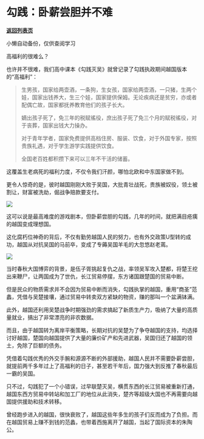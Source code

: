 # 勾践：卧薪尝胆并不难

[**返回列表页**](/gzh/政事堂2019)

小懒自动备份，仅供查阅学习

高福利的很难么？  

也许并不很难，我们高中课本《勾践灭吴》就曾记录了勾践执政期间越国版本的“高福利”：

>
> 生男孩，国家给两壶酒，一条狗，生女孩，国家给两壶酒，一只猪，生两个娃，国家出钱养大，生三个娃，国家提供保姆。无论疾病还是贫穷，亦或者配偶亡故，国家都抚养教育他们的孩子长大。
>
>  
>
>
> 嫡出孩子死了，免三年的税赋徭役，庶出孩子死了免三个月的赋税徭役，对于丧葬，国家出钱大力操办。
>
>  
>
>
> 对于青年学者，国家免费提供高档住房、服装、饮食，对于外国专家，按照贵族礼遇，对于学生游学实践提供饮食。
>
>  
>
>
> 全国老百姓都积攒下来可以三年不干活的储蓄。

这覆盖生老病死的福利力度，不仅令我们汗颜，哪怕北欧和中东国家做不到。

更令人惊奇的是，彼时越国刚刚大败于吴国，大批青壮战死，贵族被奴役，领土被割让，财富被洗劫，倔战争赔款要支付。

![](https://mmbiz.qpic.cn/mmbiz_jpg/rxhS23yu8cOry8HvyIcFoicozxq1QVX8Ld2ibahzvWoXia0vCS20nPF2dPgtCwCd51nyE4CFMzaQ9jeRURJicUVUSA/640?wx_fmt=jpeg&from;=appmsg)

这可以说是最高难度的游戏剧本，但卧薪尝胆的勾践，几年的时间，就把满目疮痍的越国变成理想国。

这化腐朽位神奇的背后，不仅有勤劳越国人民的努力，也有外交政策U型转的成功，越国从对抗吴国的马前卒，变成了专薅吴国羊毛的大忽悠赵老蔫。

![](https://mmbiz.qpic.cn/mmbiz_jpg/rxhS23yu8cOry8HvyIcFoicozxq1QVX8Ls3wxftsfjg0pLWMRMOCJAQPGdiavx5geBWELtiatFZTfKWKn6GVuWxQA/640?wx_fmt=jpeg&from;=appmsg)

当时春秋大国博弈的背景，是伍子胥挑起复仇之战，率领吴军攻入楚都，将楚王挖出来鞭尸，让两国成为了世仇，长江贸易停摆，东方诸国跟楚国的贸易中断。  

但是民众的物质需求并不会因为贸易中断而消失，勾践执掌的越国，重用“商圣”范蠡，凭借与吴楚接壤，通过贸易中转卖双方紧缺的物资，赚的那叫一个盆满钵满。

此外，越国还利用吴楚战争时期强劲的需求搞起了新质生产力，吸纳了大量的高质量就业，搞出了非常漂亮的非农数据。

而且，由于越国转为离岸平衡策略，长期对抗的吴楚为了争夺越国的支持，均选择讨好越国，楚国向越国提供了大量的廉价矿产和先进武器，吴国归还了越国的领土，免除了巨额的债务。

凭借着勾践优秀的外交手腕和源源不断的外部援助，越国人民并不需要卧薪尝胆，就提前两千多年过上了高福利的日子，甚至若干年后，国力强大到反推了春秋最后一霸的吴国。

只不过，勾践犯了一个小错误，过早联楚灭吴，横贯东西的长江贸易被重新打通，越国东西方贸易中转站和加工厂的地位从此消失，楚齐等超级大国也不再需要向越国提供援助和技术转移。

曾经跑步进入的越国，很快衰败了，越国这些年多生的孩子们反而成为了负担。而在越国贸易上赚不到钱的范蠡，也带着西施离开了越国，当起了国际资本的朱陶公。

  

